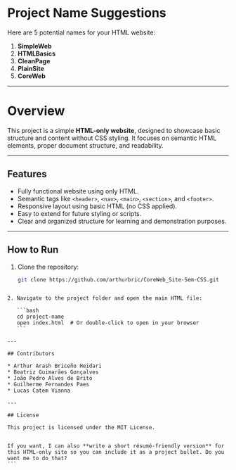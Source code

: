 # Project Name Suggestions
Here are 5 potential names for your HTML website:
1. **SimpleWeb**
2. **HTMLBasics**
3. **CleanPage**
4. **PlainSite**
5. **CoreWeb**

---

# Overview
This project is a simple **HTML-only website**, designed to showcase basic structure and content without CSS styling. It focuses on semantic HTML elements, proper document structure, and readability.

---

## Features
- Fully functional website using only HTML.
- Semantic tags like `<header>`, `<nav>`, `<main>`, `<section>`, and `<footer>`.
- Responsive layout using basic HTML (no CSS applied).
- Easy to extend for future styling or scripts.
- Clear and organized structure for learning and demonstration purposes.

---

## How to Run
1. Clone the repository:
   ```bash
   git clone https://github.com/arthurbric/CoreWeb_Site-Sem-CSS.git
````

2. Navigate to the project folder and open the main HTML file:

   ```bash
   cd project-name
   open index.html  # Or double-click to open in your browser
   ```

---

## Contributors

* Arthur Arash Briceño Heidari
* Beatriz Guimarães Gonçalves
* João Pedro Alves de Brito
* Guilherme Fernandes Paes
* Lucas Catem Vianna

---

## License

This project is licensed under the MIT License.


If you want, I can also **write a short résumé-friendly version** for this HTML-only site so you can include it as a project bullet. Do you want me to do that?
```
